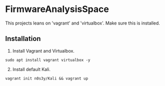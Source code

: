 # FirmwareAnalysisSpace

This projects leans on 'vagrant' and 'virtualbox'. Make sure this is installed.

## Installation

1. Install Vagrant and Virtualbox.
```console
sudo apt install vagrant virtualbox -y
```


2. Install default Kali.
```console
vagrant init n0s3y/Kali && vagrant up
```

